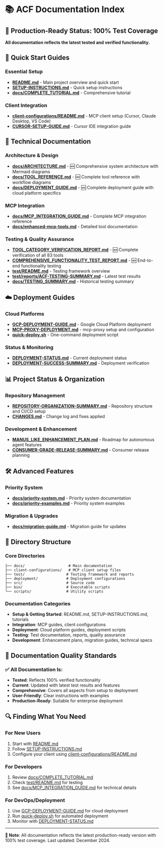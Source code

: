 # 📚 ACF Documentation Index

## 🎉 Production-Ready Status: 100% Test Coverage

**All documentation reflects the latest tested and verified functionality.**

## 🚀 Quick Start Guides

### Essential Setup
- **[README.md](README.md)** - Main project overview and quick start
- **[SETUP-INSTRUCTIONS.md](SETUP-INSTRUCTIONS.md)** - Quick setup instructions
- **[docs/COMPLETE_TUTORIAL.md](docs/COMPLETE_TUTORIAL.md)** - Comprehensive tutorial

### Client Integration
- **[client-configurations/README.md](client-configurations/README.md)** - MCP client setup (Cursor, Claude Desktop, VS Code)
- **[CURSOR-SETUP-GUIDE.md](CURSOR-SETUP-GUIDE.md)** - Cursor IDE integration guide

## 🔧 Technical Documentation

### Architecture & Design
- **[docs/ARCHITECTURE.md](docs/ARCHITECTURE.md)** - 🆕 Comprehensive system architecture with Mermaid diagrams
- **[docs/TOOL_REFERENCE.md](docs/TOOL_REFERENCE.md)** - 🆕 Complete tool reference with workflow diagrams
- **[docs/DEPLOYMENT_GUIDE.md](docs/DEPLOYMENT_GUIDE.md)** - 🆕 Complete deployment guide with cloud platform specifics

### MCP Integration
- **[docs/MCP_INTEGRATION_GUIDE.md](docs/MCP_INTEGRATION_GUIDE.md)** - Complete MCP integration reference
- **[docs/enhanced-mcp-tools.md](docs/enhanced-mcp-tools.md)** - Detailed tool documentation

### Testing & Quality Assurance
- **[TOOL_CATEGORY_VERIFICATION_REPORT.md](TOOL_CATEGORY_VERIFICATION_REPORT.md)** - 🆕 Complete verification of all 83 tools
- **[COMPREHENSIVE_FUNCTIONALITY_TEST_REPORT.md](COMPREHENSIVE_FUNCTIONALITY_TEST_REPORT.md)** - 🆕 End-to-end functionality testing
- **[test/README.md](test/README.md)** - Testing framework overview
- **[test/reports/ACF-TESTING-SUMMARY.md](test/reports/ACF-TESTING-SUMMARY.md)** - Latest test results
- **[docs/TESTING_SUMMARY.md](docs/TESTING_SUMMARY.md)** - Historical testing summary

## ☁️ Deployment Guides

### Cloud Platforms
- **[GCP-DEPLOYMENT-GUIDE.md](GCP-DEPLOYMENT-GUIDE.md)** - Google Cloud Platform deployment
- **[MCP-PROXY-DEPLOYMENT.md](MCP-PROXY-DEPLOYMENT.md)** - mcp-proxy setup and configuration
- **[quick-deploy.sh](quick-deploy.sh)** - One-command deployment script

### Status & Monitoring
- **[DEPLOYMENT-STATUS.md](DEPLOYMENT-STATUS.md)** - Current deployment status
- **[DEPLOYMENT-SUCCESS-SUMMARY.md](DEPLOYMENT-SUCCESS-SUMMARY.md)** - Deployment verification

## 📊 Project Status & Organization

### Repository Management
- **[REPOSITORY-ORGANIZATION-SUMMARY.md](REPOSITORY-ORGANIZATION-SUMMARY.md)** - Repository structure and CI/CD setup
- **[CHANGES.md](CHANGES.md)** - Change log and fixes applied

### Development & Enhancement
- **[MANUS_LIKE_ENHANCEMENT_PLAN.md](MANUS_LIKE_ENHANCEMENT_PLAN.md)** - Roadmap for autonomous agent features
- **[CONSUMER-GRADE-RELEASE-SUMMARY.md](CONSUMER-GRADE-RELEASE-SUMMARY.md)** - Consumer release planning

## 🛠️ Advanced Features

### Priority System
- **[docs/priority-system.md](docs/priority-system.md)** - Priority system documentation
- **[docs/priority-examples.md](docs/priority-examples.md)** - Priority system examples

### Migration & Upgrades
- **[docs/migration-guide.md](docs/migration-guide.md)** - Migration guide for updates

## 📁 Directory Structure

### Core Directories
```
├── docs/                    # Main documentation
├── client-configurations/   # MCP client setup files
├── test/                   # Testing framework and reports
├── deployment/             # Deployment configurations
├── src/                    # Source code
├── bin/                    # Executable scripts
└── scripts/                # Utility scripts
```

### Documentation Categories
- **Setup & Getting Started**: README.md, SETUP-INSTRUCTIONS.md, tutorials
- **Integration**: MCP guides, client configurations
- **Deployment**: Cloud platform guides, deployment scripts
- **Testing**: Test documentation, reports, quality assurance
- **Development**: Enhancement plans, migration guides, technical specs

## 🎯 Documentation Quality Standards

### ✅ All Documentation Is:
- **Tested**: Reflects 100% verified functionality
- **Current**: Updated with latest test results and features
- **Comprehensive**: Covers all aspects from setup to deployment
- **User-Friendly**: Clear instructions with examples
- **Production-Ready**: Suitable for enterprise deployment

## 🔍 Finding What You Need

### For New Users
1. Start with [README.md](README.md)
2. Follow [SETUP-INSTRUCTIONS.md](SETUP-INSTRUCTIONS.md)
3. Configure your client using [client-configurations/README.md](client-configurations/README.md)

### For Developers
1. Review [docs/COMPLETE_TUTORIAL.md](docs/COMPLETE_TUTORIAL.md)
2. Check [test/README.md](test/README.md) for testing
3. See [docs/MCP_INTEGRATION_GUIDE.md](docs/MCP_INTEGRATION_GUIDE.md) for technical details

### For DevOps/Deployment
1. Use [GCP-DEPLOYMENT-GUIDE.md](GCP-DEPLOYMENT-GUIDE.md) for cloud deployment
2. Run [quick-deploy.sh](quick-deploy.sh) for automated deployment
3. Monitor with [DEPLOYMENT-STATUS.md](DEPLOYMENT-STATUS.md)

---

**📝 Note**: All documentation reflects the latest production-ready version with 100% test coverage. Last updated: December 2024.
